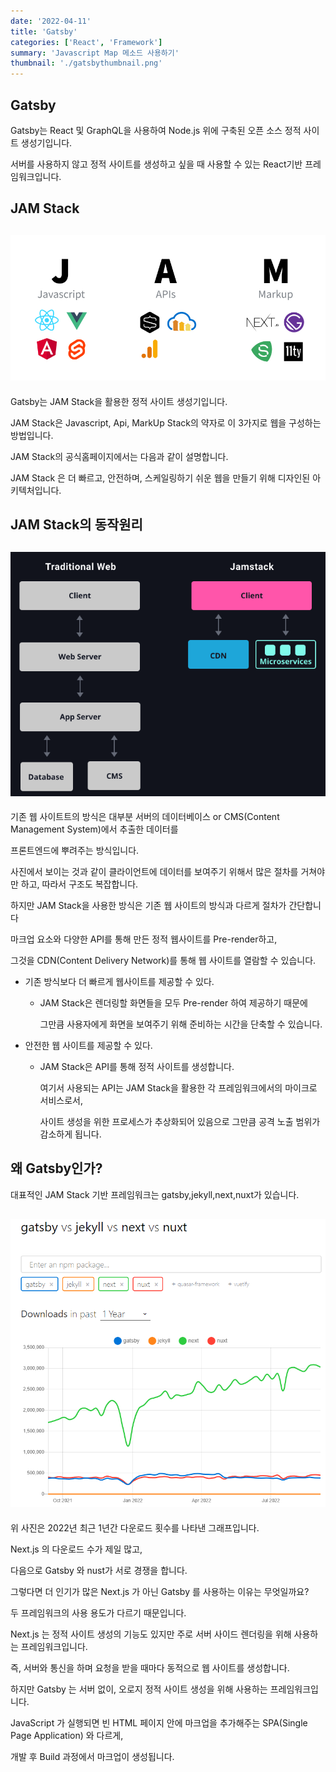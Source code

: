 ```yaml
---
date: '2022-04-11'
title: 'Gatsby'
categories: ['React', 'Framework']
summary: 'Javascript Map 메소드 사용하기'
thumbnail: './gatsbythumbnail.png'
---
```


## Gatsby

Gatsby는 React 및 GraphQL을 사용하여 Node.js 위에 구축된 오픈 소스 정적 사이트 생성기입니다.

서버를 사용하지 않고 정적 사이트를 생성하고 싶을 때 사용할 수 있는 React기반 프레임워크입니다.

## JAM Stack

## ![file:///C:/Reactblog/LEEBLOG/static/gatsby/jamstack2.png](../static/gatsby/jamstack1.png)

Gatsby는 JAM Stack을 활용한 정적 사이트 생성기입니다.

JAM Stack은 Javascript, Api, MarkUp Stack의 약자로 이 3가지로 웹을 구성하는 방법입니다.

JAM Stack의 공식홈페이지에서는 다음과 같이 설명합니다.

JAM Stack 은 더 빠르고, 안전하며, 스케일링하기 쉬운 웹을 만들기 위해 디자인된 아키텍처입니다.

## JAM Stack의 동작원리

## ![file:///C:/Reactblog/LEEBLOG/static/gatsby/jamstack2.png](../static/gatsby/jamstack2.png)

기존 웹 사이트트의 방식은 대부분 서버의 데이터베이스 or CMS(Content Management System)에서 추출한 데이터를

프론트엔드에 뿌려주는 방식입니다.

사진에서 보이는 것과 같이 클라이언트에 데이터를 보여주기 위해서 많은 절차를 거쳐야만 하고, 따라서 구조도 복잡합니다.

하지만 JAM Stack을 사용한 방식은 기존 웹 사이트의 방식과 다르게 절차가 간단합니다

마크업 요소와 다양한 API를 통해 만든 정적 웹사이트를 Pre-render하고,

그것을 CDN(Content Delivery Network)를 통해 웹 사이트를 열람할 수 있습니다.

- 기존 방식보다 더 빠르게 웹사이트를 제공할 수 있다.

  - JAM Stack은 렌더링할 화면들을 모두 Pre-render 하여 제공하기 때문에

    그만큼 사용자에게 화면을 보여주기 위해 준비하는 시간을 단축할 수 있습니다.

- 안전한 웹 사이트를 제공할 수 있다.

  - JAM Stack은 API를 통해 정적 사이트를 생성합니다.

    여기서 사용되는 API는 JAM Stack을 활용한 각 프레임워크에서의 마이크로 서비스로서,

    사이트 생성을 위한 프로세스가 추상화되어 있음으로 그만큼 공격 노출 범위가 감소하게 됩니다.

## 왜 Gatsby인가?

대표적인 JAM Stack 기반 프레임워크는 gatsby,jekyll,next,nuxt가 있습니다.

## ![file:///C:/Reactblog/LEEBLOG/static/gatsby/trend.PNG](../static/gatsby/trend.PNG)

위 사진은 2022년 최근 1년간 다운로드 횟수를 나타낸 그래프입니다.

Next.js 의 다운로드 수가 제일 많고,

다음으로 Gatsby 와 nust가 서로 경쟁을 합니다.

그렇다면 더 인기가 많은 Next.js 가 아닌 Gatsby 를 사용하는 이유는 무엇일까요?

두 프레임워크의 사용 용도가 다르기 때문입니다.

Next.js 는 정적 사이트 생성의 기능도 있지만 주로 서버 사이드 렌더링을 위해 사용하는 프레임워크입니다.

즉, 서버와 통신을 하며 요청을 받을 때마다 동적으로 웹 사이트를 생성합니다.

하지만 Gatsby 는 서버 없이, 오로지 정적 사이트 생성을 위해 사용하는 프레임워크입니다.

JavaScript 가 실행되면 빈 HTML 페이지 안에 마크업을 추가해주는 SPA(Single Page Application) 와 다르게,

개발 후 Build 과정에서 마크업이 생성됩니다.
